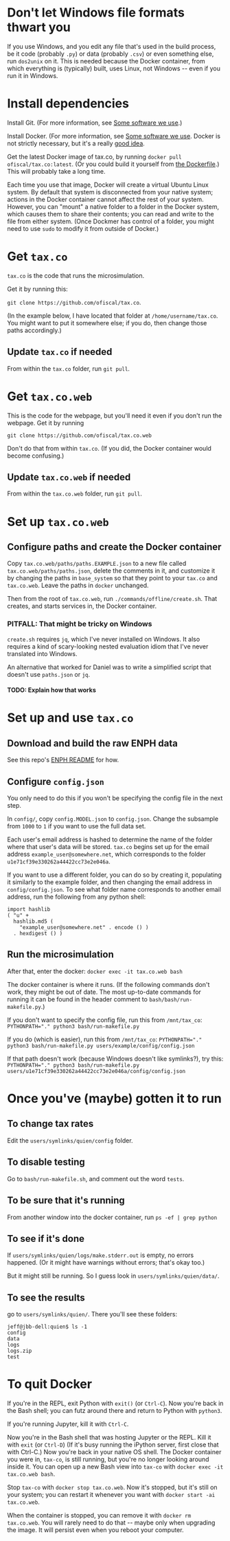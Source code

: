 # Don't let Windows file formats thwart you

If you use Windows,
and you edit any file that's used in the build process,
be it code (probably `.py`) or data (probably `.csv`)
or even something else,
run `dos2unix` on it.
This is needed because the Docker container,
from which everything is (typically) built,
uses Linux, not Windows -- even if you run it in Windows.

# Install dependencies

Install Git.
(For more information, see [Some software we use](Some-software-we-use.md).)

Install Docker.
(For more information, see [Some software we use](Some-software-we-use.md).
Docker is not strictly necessary,
but it's a really [good idea](Why-to-use-Docker.md).

Get the latest Docker image of tax.co,
by running `docker pull ofiscal/tax.co:latest`.
(Or you could build it yourself from [the Dockerfile](../docker/Dockerfile).)
This will probably take a long time.

Each time you use that image,
Docker will create a virtual Ubuntu Linux system.
By default that system is disconnected from your native system;
actions in the Docker container cannot affect the rest of your system.
However, you can "mount" a native folder to a folder in the Docker system,
which causes them to share their contents;
you can read and write to the file from either system.
(Once Dockmer has control of a folder,
you might need to use `sudo` to modify it from outside of Docker.)

# Get `tax.co`

`tax.co` is the code that runs the microsimulation.

Get it by running this:

`git clone https://github.com/ofiscal/tax.co`.

(In the example below, I have located that folder at
`/home/username/tax.co`.
You might want to put it somewhere else;
if you do, then change those paths accordingly.)


## Update `tax.co` if needed

From within the `tax.co` folder, run `git pull`.

# Get `tax.co.web`

This is the code for the webpage,
but you'll need it even if you don't run the webpage.
Get it by running

`git clone https://github.com/ofiscal/tax.co.web`

Don't do that from within `tax.co`.
(If you did, the Docker container would become confusing.)

## Update `tax.co.web` if needed

From within the `tax.co.web` folder, run `git pull`.

# Set up `tax.co.web`

## Configure paths and create the Docker container

Copy `tax.co.web/paths/paths.EXAMPLE.json`
to a new file called `tax.co.web/paths/paths.json`,
delete the comments in it,
and customize it by changing the paths in `base_system`
so that they point to your `tax.co` and `tax.co.web`.
Leave the paths in `docker` unchanged.

Then from the root of `tax.co.web`,
run `./commands/offline/create.sh`.
That creates, and starts services in, the Docker container.

### PITFALL: That might be tricky on Windows

`create.sh` requires `jq`, which I've never installed on Windows.
It also requires a kind of scary-looking nested evaluation idiom
that I've never translated into Windows.

An alternative that worked for Daniel was to write a simplified script
that doesn't use `paths.json` or `jq`.

#### TODO: Explain how that works

# Set up and use `tax.co`

## Download and build the raw ENPH data

See this repo's [ENPH README](../data/enph-2017/README.md) for how.

## Configure `config.json`

You only need to do this if you won't be specifying the config file in the next step.

In `config/`, copy `config.MODEL.json` to `config.json`.
Change the subsample from `1000` to `1`
if you want to use the full data set.

Each user's email address is hashed to determine the name of the folder
where that user's data will be stored.
`tax.co` begins set up for the email address
`example_user@somewhere.net`, which corresponds to the folder
`u1e71cf39e330262a44422cc73e2e046a`.

If you want to use a different folder,
you can do so by creating it,
populating it similarly to the example folder,
and then changing the email address in `config/config.json`.
To see what folder name corresponds to another email address,
run the following from any python shell:
```
import hashlib
( "u" +
  hashlib.md5 (
    "example_user@somewhere.net" . encode () )
  . hexdigest () )
```

## Run the microsimulation

After that, enter the docker:
  `docker exec -it tax.co.web bash`

The docker container is where it runs.
(If the following commands don't work, they might be out of date.
The most up-to-date commands for running it can be found
in the header comment to `bash/bash/run-makefile.py`.)

If you don't want to specify the config file,
run this from `/mnt/tax_co`:
  `PYTHONPATH="." python3 bash/run-makefile.py`

If you do (which is easier),
run this from `/mnt/tax_co`:
  `PYTHONPATH="." python3 bash/run-makefile.py users/example/config/config.json`

If that path doesn't work (because Windows doesn't like symlinks?),
try this:
  `PYTHONPATH="." python3 bash/run-makefile.py users/u1e71cf39e330262a44422cc73e2e046a/config/config.json`

# Once you've (maybe) gotten it to run

## To change tax rates

Edit the `users/symlinks/quien/config` folder.

## To disable testing

Go to `bash/run-makefile.sh`,
and comment out the word `tests`.

## To be sure that it's running

From another window into the docker container,
run `ps -ef | grep python`

## To see if it's done

If `users/symlinks/quien/logs/make.stderr.out` is empty,
no errors happened.
(Or it might have warnings without errors; that's okay too.)

But it might still be running.
So I guess look in `users/symlinks/quien/data/`.

## To see the results

go to `users/symlinks/quien/`.
There you'll see these folders:
```
jeff@jbb-dell:quien$ ls -1
config
data
logs
logs.zip
test
```

# To quit Docker

If you're in the REPL, exit Python with `exit()` (or `Ctrl-C`).
Now you're back in the Bash shell;
you can futz around there and return to Python with `python3`.

If you're running Jupyter, kill it with `Ctrl-C`.

Now you're in the Bash shell that was hosting Jupyter or the REPL.
Kill it with `exit` (or `Ctrl-D`)
(If it's busy running the iPython server, first close that with Ctrl-C.)
Now you're back in your native OS shell.
The Docker container you were in, `tax-co`, is still running,
but you're no longer looking around inside it.
You can open up a new Bash view into `tax-co`
with `docker exec -it tax.co.web bash`.

Stop `tax-co` with `docker stop tax.co.web`. Now it's stopped,
but it's still on your system;
you can restart it whenever you want with `docker start -ai tax.co.web`.

When the container is stopped,
you can remove it with `docker rm tax.co.web`.
You will rarely need to do that -- maybe only when upgrading the image.
It will persist even when you reboot your computer.
